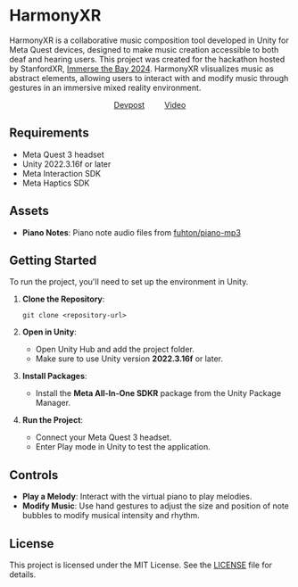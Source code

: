 # HarmonyXR

HarmonyXR is a collaborative music composition tool developed in Unity for Meta Quest devices, designed to make music creation accessible to both deaf and hearing users. 
This project was created for the hackathon hosted by StanfordXR, [Immerse the Bay 2024](https://immersethebay.stanfordxr.org/). HarmonyXR vIisualizes music as abstract elements, allowing users to interact with and modify music through gestures in an immersive mixed reality environment.

<p align="center">
  <a href="https://github.com/RachelJKim/HarmonyXR">
  </a>
    <a href="https://devpost.com/software/immersethebayfornow">Devpost</a>
    <a>&emsp;&emsp;</a>
    <a href="https://youtu.be/yzgMXgW-zp0">Video</a
  </p>
  

## Requirements
- Meta Quest 3 headset
- Unity 2022.3.16f or later
- Meta Interaction SDK
- Meta Haptics SDK
  
## Assets
- **Piano Notes**: Piano note audio files from [fuhton/piano-mp3](https://github.com/fuhton/piano-mp3/tree/master)

## Getting Started
To run the project, you'll need to set up the environment in Unity.

1. **Clone the Repository**:
   ```
   git clone <repository-url>
   ```

2. **Open in Unity**:
   - Open Unity Hub and add the project folder.
   - Make sure to use Unity version **2022.3.16f** or later.

3. **Install Packages**:
   - Install the **Meta All-In-One SDKR** package from the Unity Package Manager.

4. **Run the Project**:
   - Connect your Meta Quest 3 headset.
   - Enter Play mode in Unity to test the application.

## Controls
- **Play a Melody**: Interact with the virtual piano to play melodies.
- **Modify Music**: Use hand gestures to adjust the size and position of note bubbles to modify musical intensity and rhythm.

## License
This project is licensed under the MIT License. See the [LICENSE](LICENSE) file for details.
